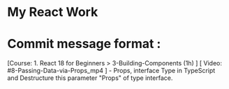 # My React Work

# Commit message format : 

[Course: 1. React 18 for Beginners > 3-Building-Components (1h) ] [ Video: #8-Passing-Data-via-Props_mp4 ] - Props, interface Type in TypeScript and Destructure this parameter "Props" of type interface. 
